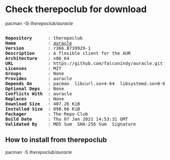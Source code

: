 # Check therepoclub for download

pacman -Si *therepoclub/auracle*

<div class="highlight"><pre class="highlight"><text>
<b>Repository</b>      : therepoclub
<b>Name</b>            : <a href="../../x86_64/auracle-r366.8739929-1-x86_64.pkg.tar.zst">auracle</a>
<b>Version</b>         : r366.8739929-1
<b>Description</b>     : A flexible client for the AUR
<b>Architecture</b>    : x86_64
<b>URL</b>             : https://github.com/falconindy/auracle.git
<b>Licenses</b>        : MIT
<b>Groups</b>          : None
<b>Provides</b>        : auracle
<b>Depends On</b>      : pacman  libcurl.so=4-64  libsystemd.so=0-64
<b>Optional Deps</b>   : None
<b>Conflicts With</b>  : auracle
<b>Replaces</b>        : None
<b>Download Size</b>   : 407.26 KiB
<b>Installed Size</b>  : 898.66 KiB
<b>Packager</b>        : The-Repo-Club <wayne6324@gmail.com>
<b>Build Date</b>      : Thu 07 Jan 2021 14:53:31 GMT
<b>Validated By</b>    : MD5 Sum  SHA-256 Sum  Signature
</text></pre></div>

## How to install from therepoclub

pacman -S *therepoclub/auracle*
